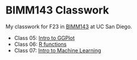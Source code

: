 # BIMM143 Classwork
My classwork for F23 in [BIMM143](https://bioboot.github.io/bimm143_F23/) at UC San Diego.

- Class 05: [Intro to GGPlot](https://github.com/hlnel/bimm143_github/blob/main/class05/class05.md)
- Class 06: [R functions](https://github.com/hlnel/bimm143_github/blob/main/class06/class06.md)
- Class 07: [Intro to Machine Learning](https://github.com/hlnel/bimm143_github/blob/main/class07/class07.md)
